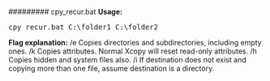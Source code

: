 ######### cpy_recur.bat
**Usage:**
<pre>
cpy_recur.bat C:\folder1 C:\folder2
</pre>

**Flag explanation:**
/e Copies directories and subdirectories, including empty ones.
/k Copies attributes. Normal Xcopy will reset read-only attributes.
/h Copies hidden and system files also.
/i If destination does not exist and copying more than one file, assume destination is a directory.
